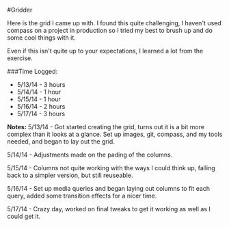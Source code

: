 #Gridder

Here is the grid I came up with. I found this quite challenging, I haven't used compass on a project in production so I tried my best to brush up and do some cool things with it.

Even if this isn't quite up to your expectations, I learned a lot from the exercise.


###Time Logged:
- 5/13/14 - 3 hours
- 5/14/14 - 1 hour
- 5/15/14 - 1 hour
- 5/16/14 - 2 hours
- 5/17/14 - 3 hours

**Notes:**
5/13/14 - Got started creating the grid, turns out it is a bit more complex than it looks at a glance. Set up images, git, compass, and my tools needed, and began to lay out the grid.

5/14/14 - Adjustments made on the pading of the columns.

5/15/14 - Columns not quite working with the ways I could think up, falling back to a simpler version, but still reuseable.

5/16/14 - Set up media queries and began laying out columns to fit each query, added some transition effects for a nicer time.

5/17/14 - Crazy day, worked on  final tweaks to get it working as well as I could get it.